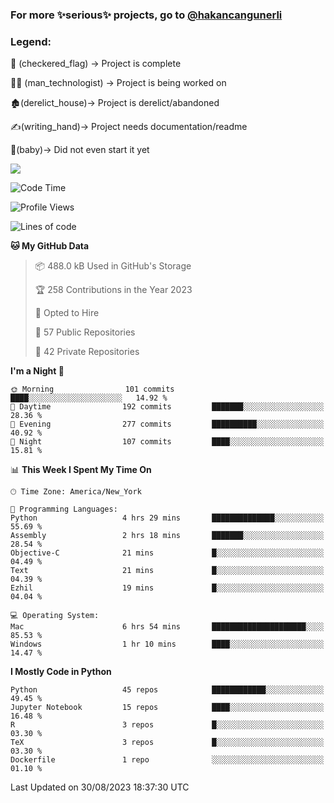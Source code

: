 ### For more ✨serious✨ projects, go to [@hakancangunerli](https://github.com/hakancangunerli)


### Legend:


🏁 (checkered_flag) -> Project is complete

👨‍💻 (man_technologist)   -> Project is being worked on

🏚️(derelict_house)-> Project is derelict/abandoned

✍️(writing_hand)-> Project needs documentation/readme

👶(baby)-> Did not even start it yet

![](https://github-readme-stats.vercel.app/api/top-langs/?username=hakancangunerli&layout=compact&hide=tex,html,shell,CSS,Ruby,Makefile,EmberScript,MATLAB,C&langs_count=6&exclude_repo=2015-csharp,gt_code,gsu_code,uga_code,uga_robotics)

<!--START_SECTION:waka-->
![Code Time](http://img.shields.io/badge/Code%20Time-504%20hrs%2023%20mins-blue)

![Profile Views](http://img.shields.io/badge/Profile%20Views-24-blue)

![Lines of code](https://img.shields.io/badge/From%20Hello%20World%20I%27ve%20Written-3.1%20million%20lines%20of%20code-blue)

**🐱 My GitHub Data** 

> 📦 488.0 kB Used in GitHub's Storage 
 > 
> 🏆 258 Contributions in the Year 2023
 > 
> 💼 Opted to Hire
 > 
> 📜 57 Public Repositories 
 > 
> 🔑 42 Private Repositories 
 > 
**I'm a Night 🦉** 

```text
🌞 Morning                101 commits         ████░░░░░░░░░░░░░░░░░░░░░   14.92 % 
🌆 Daytime                192 commits         ███████░░░░░░░░░░░░░░░░░░   28.36 % 
🌃 Evening                277 commits         ██████████░░░░░░░░░░░░░░░   40.92 % 
🌙 Night                  107 commits         ████░░░░░░░░░░░░░░░░░░░░░   15.81 % 
```


📊 **This Week I Spent My Time On** 

```text
🕑︎ Time Zone: America/New_York

💬 Programming Languages: 
Python                   4 hrs 29 mins       ██████████████░░░░░░░░░░░   55.69 % 
Assembly                 2 hrs 18 mins       ███████░░░░░░░░░░░░░░░░░░   28.54 % 
Objective-C              21 mins             █░░░░░░░░░░░░░░░░░░░░░░░░   04.49 % 
Text                     21 mins             █░░░░░░░░░░░░░░░░░░░░░░░░   04.39 % 
Ezhil                    19 mins             █░░░░░░░░░░░░░░░░░░░░░░░░   04.04 % 

💻 Operating System: 
Mac                      6 hrs 54 mins       █████████████████████░░░░   85.53 % 
Windows                  1 hr 10 mins        ████░░░░░░░░░░░░░░░░░░░░░   14.47 % 
```

**I Mostly Code in Python** 

```text
Python                   45 repos            ████████████░░░░░░░░░░░░░   49.45 % 
Jupyter Notebook         15 repos            ████░░░░░░░░░░░░░░░░░░░░░   16.48 % 
R                        3 repos             █░░░░░░░░░░░░░░░░░░░░░░░░   03.30 % 
TeX                      3 repos             █░░░░░░░░░░░░░░░░░░░░░░░░   03.30 % 
Dockerfile               1 repo              ░░░░░░░░░░░░░░░░░░░░░░░░░   01.10 % 
```




 Last Updated on 30/08/2023 18:37:30 UTC
<!--END_SECTION:waka-->


